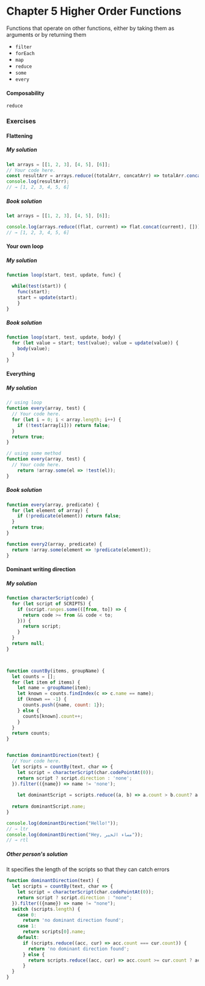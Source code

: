 # Chapter 5 Higher Order Functions
Functions that operate on other functions, either by taking them as arguments or by returning them

- `filter`
- `forEach`
- `map`
- `reduce`
- `some`
- `every`

#### Composability
`reduce`

### Exercises
#### Flattening
##### My solution
```js
let arrays = [[1, 2, 3], [4, 5], [6]];
// Your code here.
const resultArr = arrays.reduce((totalArr, concatArr) => totalArr.concat(concatArr))
console.log(resultArr);
// → [1, 2, 3, 4, 5, 6]
```
##### Book solution
```js
let arrays = [[1, 2, 3], [4, 5], [6]];

console.log(arrays.reduce((flat, current) => flat.concat(current), []));
// → [1, 2, 3, 4, 5, 6]
```

#### Your own loop
##### My solution
```js
function loop(start, test, update, func) {

  while(test(start)) {
    func(start);
    start = update(start);
	}	
}
```
##### Book solution
```js
function loop(start, test, update, body) {
  for (let value = start; test(value); value = update(value)) {
    body(value);
  }
}
```

#### Everything
##### My solution
```js
// using loop
function every(array, test) {
  // Your code here.
  for (let i = 0; i < array.length; i++) {
  	if (!test(array[i])) return false;
  }
  return true;
}

// using some method
function every(array, test) {
  // Your code here.
	return !array.some(el => !test(el));
}
```
##### Book solution
```js
function every(array, predicate) {
  for (let element of array) {
    if (!predicate(element)) return false;
  }
  return true;
}

function every2(array, predicate) {
  return !array.some(element => !predicate(element));
}

```
#### Dominant writing direction
##### My solution
```js
function characterScript(code) {
  for (let script of SCRIPTS) {
    if (script.ranges.some(([from, to]) => {
      return code >= from && code < to;
    })) {
      return script;
    }
  }
  return null;
}



function countBy(items, groupName) {
  let counts = [];
  for (let item of items) {
    let name = groupName(item);
    let known = counts.findIndex(c => c.name == name);
    if (known == -1) {
      counts.push({name, count: 1});
    } else {
      counts[known].count++;
    }
  }
  return counts;
}


function dominantDirection(text) {
  // Your code here.
  let scripts = countBy(text, char => {
  	let script = characterScript(char.codePointAt(0));
    return script ? script.direction : 'none';
  }).filter(({name}) => name != 'none');
            
	let dominantScript = scripts.reduce((a, b) => a.count > b.count? a : b);
  
  return dominantScript.name;
}

console.log(dominantDirection("Hello!"));
// → ltr
console.log(dominantDirection("Hey, مساء الخير"));
// → rtl
```

##### Other person's solution
It specifies the length of the scripts so that they can catch errors
```js
function dominantDirection(text) {
  let scripts = countBy(text, char => {
    let script = characterScript(char.codePointAt(0));
    return script ? script.direction : "none";
  }).filter(({name}) => name != "none");
  switch (scripts.length) {
    case 0:
      return 'no dominant direction found';
    case 1:
      return scripts[0].name;
    default:
      if (scripts.reduce((acc, cur) => acc.count === cur.count)) {
        return 'no dominant direction found';
      } else {
        return scripts.reduce((acc, cur) => acc.count >= cur.count ? acc.name : cur.name);
      }
  }
}
```

